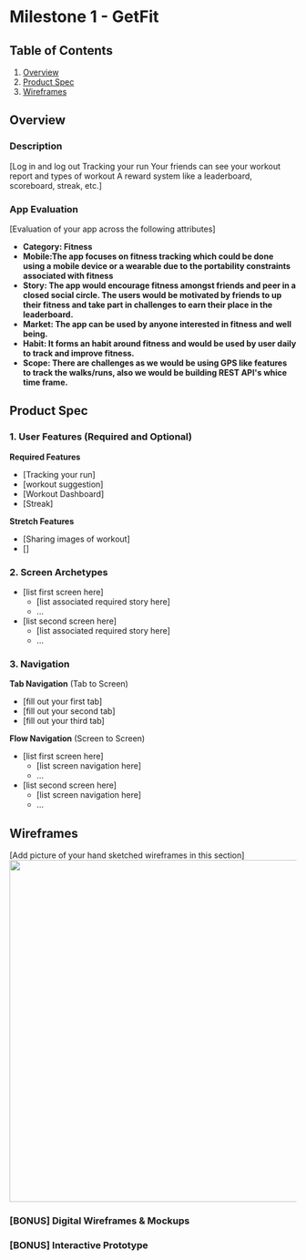 # Milestone 1 - GetFit

## Table of Contents

1. [Overview](#Overview)
1. [Product Spec](#Product-Spec)
1. [Wireframes](#Wireframes)

## Overview

### Description

[Log in and log out
Tracking your run 
Your friends can see your workout report and 
types of workout
A reward system like a leaderboard, scoreboard, streak, etc.]

### App Evaluation

[Evaluation of your app across the following attributes]
- **Category: Fitness**
- **Mobile:The app focuses on fitness tracking which could be done using a mobile device or a wearable due to the portability constraints associated with fitness**
- **Story: The app would encourage fitness amongst friends and peer in a closed social circle. The users would be motivated by friends to up their fitness and take part in challenges to earn their place in the leaderboard.**
- **Market: The app can be used by anyone interested in fitness and well being.**
- **Habit: It forms an habit around fitness and would be used by user daily to track and improve fitness.**
- **Scope: There are challenges as we would be using GPS like features to track the walks/runs, also we would be building REST API's whice time frame.**

## Product Spec

### 1. User Features (Required and Optional)

**Required Features**

* [Tracking your run]
* [workout suggestion]
* [Workout Dashboard]
* [Streak]

**Stretch Features**

* [Sharing images of workout]
* []

### 2. Screen Archetypes

- [list first screen here]
  - [list associated required story here]
  - ...
- [list second screen here]
  - [list associated required story here]
  - ...

### 3. Navigation

**Tab Navigation** (Tab to Screen)

* [fill out your first tab]
* [fill out your second tab]
* [fill out your third tab]

**Flow Navigation** (Screen to Screen)

- [list first screen here]
  - [list screen navigation here]
  - ...
- [list second screen here]
  - [list screen navigation here]
  - ...

## Wireframes

[Add picture of your hand sketched wireframes in this section]
<img src="YOUR_WIREFRAME_IMAGE_URL" width=600>

### [BONUS] Digital Wireframes & Mockups

### [BONUS] Interactive Prototype
